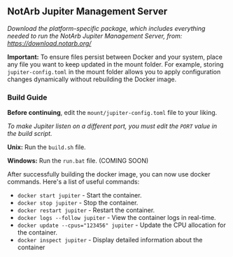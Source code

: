 ## NotArb Jupiter Management Server

_Download the platform-specific package, which includes everything needed to run the NotArb Jupiter Management Server, from: https://download.notarb.org/_

**Important:** To ensure files persist between Docker and your system, place any file you want to keep updated in the mount folder. For example, storing `jupiter-config.toml` in the mount folder allows you to apply configuration changes dynamically without rebuilding the Docker image.

### Build Guide

**Before continuing**, edit the `mount/jupiter-config.toml` file to your liking.<br>

_To make Jupiter listen on a different port, you must edit the `PORT` value in the build script._

**Unix:** Run the `build.sh` file.<br>

**Windows:** Run the `run.bat` file. (COMING SOON)<br>

After successfully building the docker image, you can now use docker commands. Here's a list of useful commands:

- `docker start jupiter` - Start the container.
- `docker stop jupiter` - Stop the container.
- `docker restart jupiter` - Restart the container.
- `docker logs --follow jupiter` - View the container logs in real-time.
- `docker update --cpus="123456" jupiter` - Update the CPU allocation for the container.
- `docker inspect jupiter` - Display detailed information about the container